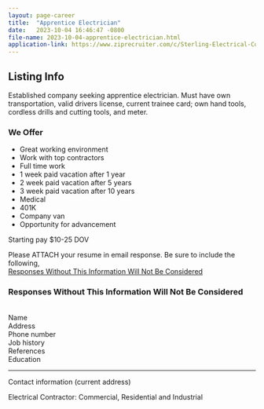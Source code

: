 ```yaml
---
layout: page-career
title:  "Apprentice Electrician"
date:   2023-10-04 16:46:47 -0800
file-name: 2023-10-04-apprentice-electrician.html
application-link: https://www.ziprecruiter.com/c/Sterling-Electrical-Contractors/Job/Journeyman-Electrician/-in-Seattle,WA?jid=096d2c0570284c93&utm_campaign=google_jobs_apply&utm_source=google_jobs_apply&utm_medium=organic
---
```

## Listing Info
Established company seeking apprentice electrician. Must have own transportation, valid drivers license, current trainee card; own hand tools, cordless drills and cutting tools, and meter.

### We Offer

+ Great working environment
+ Work with top contractors
+ Full time work
+ 1 week paid vacation after 1 year
+ 2 week paid vacation after 5 years
+ 3 week paid vacation after 10 years
+ Medical
+ 401K
+ Company van
+ Opportunity for advancement

Starting pay $10-25 DOV

Please ATTACH your resume in email response. Be sure to include the following,<br>
<u>Responses Without This Information Will Not Be Considered</u>

### Responses Without This Information Will Not Be Considered

<br>Name<br>
Address<br>
Phone number<br>
Job history<br>
References<br>
Education

<hr>
Contact information (current address)

Electrical Contractor: Commercial, Residential and Industrial


[application]: https://www.ziprecruiter.com/jobs/sterling-electrical-contractors-412e1961/apprentice-electrician-65e098fb
